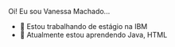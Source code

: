 Oi! Eu sou Vanessa Machado...

- 🔭 Estou trabalhando de estágio na IBM
- 🌱 Atualmente estou aprendendo Java, HTML
